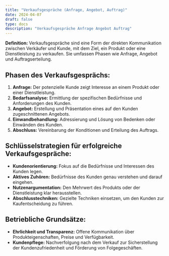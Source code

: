 ```yaml
---
title: "Verkaufsgespräche (Anfrage, Angebot, Auftrag)"
date: 2024-04-07
draft: false
type: docs
description: "Verkaufsgespräche Anfrage Angebot Auftrag"
---
```


**Definition:** Verkaufsgespräche sind eine Form der direkten Kommunikation zwischen Verkäufer und Kunde, mit dem Ziel, ein Produkt oder eine Dienstleistung zu verkaufen. Sie umfassen Phasen wie Anfrage, Angebot und Auftragserteilung.

## Phasen des Verkaufsgesprächs:

1. **Anfrage:** Der potenzielle Kunde zeigt Interesse an einem Produkt oder einer Dienstleistung.
2. **Bedarfsanalyse:** Ermittlung der spezifischen Bedürfnisse und Anforderungen des Kunden.
3. **Angebot:** Erstellung und Präsentation eines auf den Kunden zugeschnittenen Angebots.
4. **Einwandbehandlung:** Adressierung und Lösung von Bedenken oder Einwänden des Kunden.
5. **Abschluss:** Vereinbarung der Konditionen und Erteilung des Auftrags.

## Schlüsselstrategien für erfolgreiche Verkaufsgespräche:

- **Kundenorientierung:** Fokus auf die Bedürfnisse und Interessen des Kunden legen.
- **Aktives Zuhören:** Bedürfnisse des Kunden genau verstehen und darauf eingehen.
- **Nutzenargumentation:** Den Mehrwert des Produkts oder der Dienstleistung klar herausstellen.
- **Abschlusstechniken:** Gezielte Techniken einsetzen, um den Kunden zur Kaufentscheidung zu führen.

## Betriebliche Grundsätze:

- **Ehrlichkeit und Transparenz:** Offene Kommunikation über Produkteigenschaften, Preise und Verfügbarkeit.
- **Kundenpflege:** Nachverfolgung nach dem Verkauf zur Sicherstellung der Kundenzufriedenheit und Förderung von Folgegeschäften.
